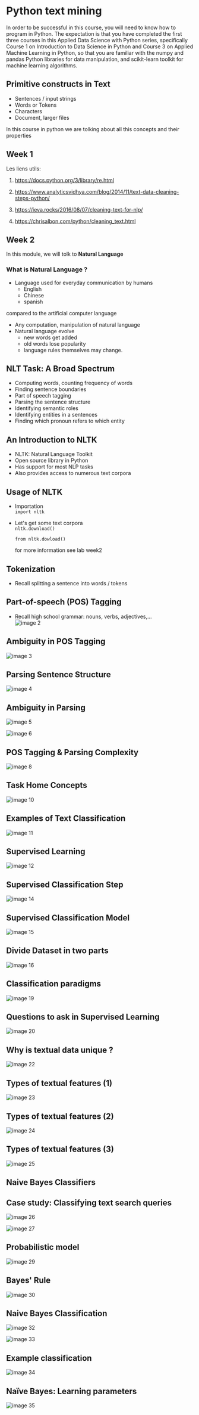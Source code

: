 # Python text mining

In order to be successful in this course, you will need to know how to program in Python. The expectation is that you have completed the first three courses in this Applied Data Science with Python series, specifically Course 1 on Introduction to Data Science in Python and Course 3 on Applied Machine Learning in Python, so that you are familiar with the numpy and pandas Python libraries for data manipulation, and scikit-learn toolkit for machine learning algorithms.

## Primitive constructs in Text

* Sentences / input strings
* Words or Tokens
* Characters
* Document, larger files

In this course in python we are tolking about all this concepts and their properties

## Week 1

Les liens utils:

1. https://docs.python.org/3/library/re.html

2. https://www.analyticsvidhya.com/blog/2014/11/text-data-cleaning-steps-python/

3. https://ieva.rocks/2016/08/07/cleaning-text-for-nlp/

4. https://chrisalbon.com/python/cleaning_text.html

## Week 2
In this module, we will tolk to **Natural Language**

### What is Natural Language ?

* Language used for everyday communication by humans
   * English
   * Chinese
   * spanish

compared to the artificial computer language

* Any computation, manipulation of natural language
* Natural language evolve
  * new words get added
  * old words lose popularity
  * language rules themselves may change.

## NLT Task: A Broad Spectrum

* Computing words, counting frequency of words
* Finding sentence boundaries
* Part of speech tagging
* Parsing the sentence structure
* Identifying semantic roles
* Identifying entities in a sentences
* Finding which pronoun refers to which entity

## An Introduction to NLTK

* NLTK: Natural Language Toolkit
* Open source library in Python
* Has support for most NLP tasks
* Also provides access to numerous text corpora

## Usage of NLTK

* Importation<br/>
    <code>import nltk</code>

* Let's get some text corpora<br/>
    <code>nltk.download()</code>

    <code>from nltk.dowload()</code><br>

    for more information see lab week2

## Tokenization

* Recall splitting a sentence into words / tokens

## Part-of-speech (POS) Tagging

* Recall high school grammar: nouns, verbs, adjectives,...<br/>
  ![image 2](images/2.png)

## Ambiguity in POS Tagging  

  ![image 3](images/3.png)
## Parsing Sentence Structure

  ![image 4](images/4.png)

## Ambiguity in Parsing 

![image 5](images/5.png)

![image 6](images/6.png)

## POS Tagging & Parsing Complexity

![image 8](images/8.png)

## Task Home Concepts

![image 10](images/10.png)

## Examples of Text Classification

![image  11](images/12.png)

## Supervised Learning

![image  12](images/13.png)

## Supervised Classification Step

![image  14](images/14.png)

## Supervised Classification Model

![image  15](images/15.png)

## Divide Dataset in two parts

![image  16](images/17.png)

## Classification paradigms

![image  19](images/19.png)

## Questions to ask in Supervised Learning

![image 20](images/21.png)

## Why is textual data unique ?

![image 22](images/22.png)

## Types of textual features (1)

![image 23](images/23.png)

## Types of textual features (2)

![image 24](images/24.png)

## Types of textual features (3)

![image 25](images/25.png)

## Naive Bayes Classifiers

## Case study: Classifying text search queries

![image 26](images/26.png)

![image 27](images/27.png)

## Probabilistic model

![image 29](images/29.png)

## Bayes' Rule

![image 30](images/30.png)

## Naive Bayes Classification

![image 32](images/32.png)

![image 33](images/33.png)

## Example classification

![image 34](images/34.png)

## Naïve Bayes: Learning parameters

![image 35](images/35.png)

